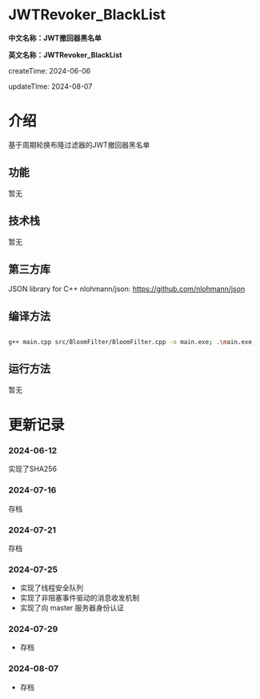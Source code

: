 # JWTRevoker_BlackList

**中文名称：JWT撤回器黑名单**

**英文名称：JWTRevoker_BlackList**

createTime: 2024-06-06

updateTIme: 2024-08-07

# 介绍

基于周期轮换布隆过滤器的JWT撤回器黑名单

## 功能

暂无

## 技术栈

暂无

## 第三方库

JSON library for C++ nlohmann/json: https://github.com/nlohmann/json


## 编译方法

```bash

g++ main.cpp src/BloomFilter/BloomFilter.cpp -o main.exe; .\main.exe
```

## 运行方法

暂无

# 更新记录

### 2024-06-12

实现了SHA256

### 2024-07-16

存档

### 2024-07-21

存档

### 2024-07-25

- 实现了线程安全队列
- 实现了非阻塞事件驱动的消息收发机制
- 实现了向 master 服务器身份认证

### 2024-07-29

- 存档

### 2024-08-07

- 存档